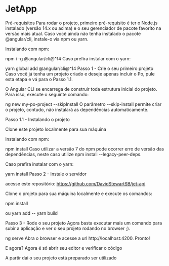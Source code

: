 # JetApp

Pré-requisitos
Para rodar o projeto, primeiro pré-requisito é ter o Node.js instalado (versão 14.x ou acima) e o seu gerenciador de pacote favorito na versão mais atual. Caso você ainda não tenha instalado o pacote @angular/cli, instale-o via npm ou yarn.

Instalando com npm:

npm i -g @angular/cli@^14
Caso prefira instalar com o yarn:

yarn global add @angular/cli@^14
Passo 1 - Crie o seu primeiro projeto
Caso você já tenha um projeto criado e deseje apenas incluir o Po, pule esta etapa e vá para o Passo 1.1.

O Angular CLI se encarrega de construir toda estrutura inicial do projeto. Para isso, execute o seguinte comando:

ng new my-po-project --skipInstall
O parâmetro --skip-install permite criar o projeto, contudo, não instalará as dependências automaticamente.

Passo 1.1 - Instalando o projeto

Clone este projeto localmente para sua máquina

Instalando com npm:

npm install
Caso utilizar a versão 7 do npm pode ocorrer erro de versão das dependências, neste caso utilize npm install --legacy-peer-deps.

Caso prefira instalar com o yarn:

yarn install
Passo 2 - Instale o servidor

acesse este repositório: https://github.com/DavidStewartSB/jet-api

Clone o projeto para sua máquina localmente e execute os comandos: 

npm install

ou yarn add -- yarn build


Passo 3 - Rode o seu projeto
Agora basta executar mais um comando para subir a aplicação e ver o seu projeto rodando no browser ;).

ng serve
Abra o browser e acesse a url http://localhost:4200. Pronto!

E agora?
Agora é só abrir seu editor e verificar o código


A partir dai o seu projeto está preparado ser utilizado
